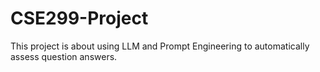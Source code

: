 # CSE299-Project
This project is about using LLM and Prompt Engineering to automatically assess question answers.
